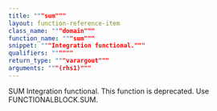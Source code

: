 ```yaml
---
title: """sum"""
layout: function-reference-item
class_name: """domain"""
function_name: """sum"""
snippet: """Integration functional."""
qualifiers: """"""
return_type: """varargout"""
arguments: """(rhs1)"""
---
```


 SUM       Integration functional.
    This function is deprecated. Use FUNCTIONALBLOCK.SUM.
